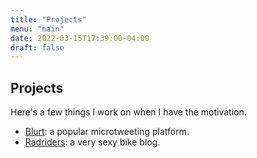```yaml
---
title: "Projects"
menu: "main"
date: 2022-03-15T17:39:00-04:00
draft: false
---
```


## Projects

Here's a few things I work on when I have the motivation.

- [Blurt](https://letsblurt.duckdns.org): a popular microtweeting platform.
- [Radriders](https://radriders.ca): a very sexy bike blog.